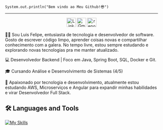 
<code>System.out.println("Bem vindo ao Meu Github!😎")</code>
<hr>
<!-- Contact Badges -->
<p align="center">
  <!-- LinkedIn Badge -->
  <a href="https://www.linkedin.com/in/luisfelipe-dev/" style="text-decoration: none;">
    <img alt="LinkedIn" title="Connect with me on LinkedIn" src="https://custom-icon-badges.demolab.com/badge/-LinkedIn-0077B5?style=for-the-badge&logo=linkedin&logoColor=white&labelColor=1155ba" style="height: 30px;"/></a>
  
  <!-- Gmail Badge -->
  <a href="mailto:filipinho_v3@hotmail.com" style="text-decoration: none;">
    <img alt="Gmail" title="Send me an email" src="https://custom-icon-badges.demolab.com/badge/-Gmail-D14836?style=for-the-badge&logo=gmail&logoColor=white&labelColor=B23121" style="height: 30px;"/></a>

  <!-- GitHub Repositories Badge -->
  <a href="https://github.com/lsfelipedev?tab=repositories" style="text-decoration: none;">
    <img alt="repositories" title="See my repositories on GitHub" src="https://custom-icon-badges.demolab.com/badge/-Repositories-FDD64B?style=for-the-badge&logo=repo&logoColor=black&labelColor=f7c719" style="height: 30px;"/></a>
</p>

🙋‍♂️ Sou Luis Felipe, entusiasta de tecnologia e desenvolvedor de software. Gosto de escrever código limpo, aprender coisas novas e compartilhar conhecimento com a galera. No tempo livre, estou sempre estudando e explorando novas tecnologias pra me manter atualizado.

💻 Desenvolvedor Backend | Foco em Java, Spring Boot, SQL, Docker e Git.

🎓 Cursando Análise e Desenvolvimento de Sistemas (4/5) 

🚀 Apaixonado por tecnologia e desenvolvimento, atualmente estou estudando AWS, Microserviços e Angular para expandir minhas habilidades e virar Desenvolvedor Full Stack.

## 🛠 Languages and Tools
[![My Skills](https://skillicons.dev/icons?i=java,spring,graphql,postgres,mysql,docker,python,git,html,css)](https://skillicons.dev)
